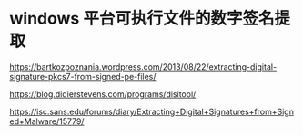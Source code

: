 
# windows 平台可执行文件的数字签名提取

https://bartkozpoznania.wordpress.com/2013/08/22/extracting-digital-signature-pkcs7-from-signed-pe-files/

https://blog.didierstevens.com/programs/disitool/

https://isc.sans.edu/forums/diary/Extracting+Digital+Signatures+from+Signed+Malware/15779/
